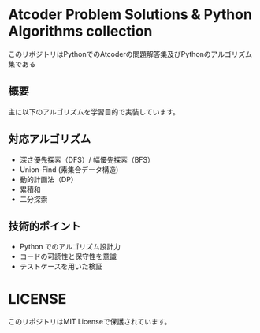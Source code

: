 # Atcoder Problem Solutions & Python Algorithms collection
このリポジトリはPythonでのAtcoderの問題解答集及びPythonのアルゴリズム集である
## 概要
主に以下のアルゴリズムを学習目的で実装しています。

## 対応アルゴリズム
- 深さ優先探索（DFS）/ 幅優先探索（BFS）
- Union-Find (素集合データ構造)
- 動的計画法（DP）
- 累積和
- 二分探索

## 技術的ポイント
- Python でのアルゴリズム設計力
- コードの可読性と保守性を意識
- テストケースを用いた検証

# LICENSE
このリポジトリはMIT Licenseで保護されています。
